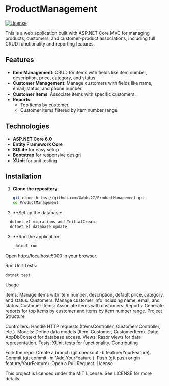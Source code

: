 # ProductManagement

[![License](https://img.shields.io/badge/license-MIT-blue.svg)](LICENSE)

This is a web application built with ASP.NET Core MVC for managing products, customers, and customer-product associations, including full CRUD functionality and reporting features.

## Features

- **Item Management**: CRUD for items with fields like item number, description, price, category, and status.
- **Customer Management**: Manage customers with fields like name, email, status, and phone number.
- **Customer Items**: Associate items with specific customers.
- **Reports**:
  - Top items by customer.
  - Customer items filtered by item number range.

## Technologies

- **ASP.NET Core 6.0**
- **Entity Framework Core**
- **SQLite** for easy setup
- **Bootstrap** for responsive design
- **XUnit** for unit testing

## Installation

1. **Clone the repository**:
   ```bash
   git clone https://github.com/Gabbs27/ProductManagement.git
   cd ProductManagement
   
2. **Set up the database:
  ```bash
    dotnet ef migrations add InitialCreate
    dotnet ef database update
```
3. **Run the application:
```bash
    dotnet run
```
Open http://localhost:5000 in your browser.

Run Unit Tests:
```bash
dotnet test
```
Usage

Items: Manage items with item number, description, default price, category, and status.
Customers: Manage customer info including name, email, and status.
Customer Items: Associate items with customers.
Reports: Generate reports for top items by customer and items by item number range.
Project Structure

Controllers: Handle HTTP requests (ItemsController, CustomersController, etc.).
Models: Define data models (Item, Customer, CustomerItem).
Data: AppDbContext for database access.
Views: Razor views for data representation.
Tests: XUnit tests for functionality.
Contributing

Fork the repo.
Create a branch (git checkout -b feature/YourFeature).
Commit (git commit -m 'Add YourFeature').
Push (git push origin feature/YourFeature).
Open a Pull Request.
License

This project is licensed under the MIT License. See LICENSE for more details.
